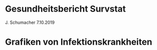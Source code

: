 Gesundheitsbericht Survstat
================
J. Schumacher
7.10.2019

# Grafiken von Infektionskrankheiten
